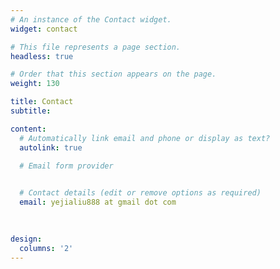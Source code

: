 ```yaml
---
# An instance of the Contact widget.
widget: contact

# This file represents a page section.
headless: true

# Order that this section appears on the page.
weight: 130

title: Contact
subtitle:

content:
  # Automatically link email and phone or display as text?
  autolink: true

  # Email form provider
 

  # Contact details (edit or remove options as required)
  email: yejialiu888 at gmail dot com
  
  

design:
  columns: '2'
---
```

